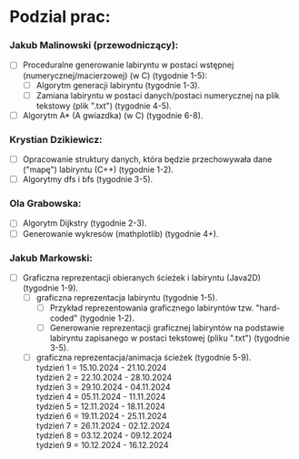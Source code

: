 # Podzial prac:

### Jakub Malinowski (przewodniczący):

- [ ] Proceduralne generowanie labiryntu w postaci wstępnej (numerycznej/macierzowej) (w C) (tygodnie 1-5):
    - [ ] Algorytm generacji labiryntu (tygodnie 1-3).
    - [ ] Zamiana labiryntu w postaci danych/postaci numerycznej na plik tekstowy (plik ".txt") (tygodnie 4-5).
- [ ] Algorytm A* (A gwiazdka) (w C) (tygodnie 6-8).

### Krystian Dzikiewicz:

- [ ] Opracowanie struktury danych, która będzie przechowywała dane ("mapę") labiryntu (C++) (tygodnie 1-2).
- [ ] Algorytmy dfs i bfs (tygodnie 3-5).

### Ola Grabowska:

- [ ] Algorytm Dijkstry (tygodnie 2-3).
- [ ] Generowanie wykresów (mathplotlib) (tygodnie 4+).

### Jakub Markowski:

- [ ] Graficzna reprezentacji obieranych ścieżek i labiryntu (Java2D) (tygodnie 1-9).
    - [ ] graficzna reprezentacja labiryntu (tygodnie 1-5).
        - [ ] Przykład reprezentowania graficznego labiryntów tzw. "hard-coded" (tygodnie 1-2).
        - [ ] Generowanie reprezentacji graficznej labiryntów na podstawie labiryntu zapisanego w postaci tekstowej (pliku ".txt") (tygodnie 3-5).
    - [ ] graficzna reprezentacja/animacja ścieżek (tygodnie 5-9).
\
tydzień 1 = 15.10.2024 - 21.10.2024 \
tydzień 2 = 22.10.2024 - 28.10.2024 \
tydzień 3 = 29.10.2024 - 04.11.2024 \
tydzień 4 = 05.11.2024 - 11.11.2024 \
tydzień 5 = 12.11.2024 - 18.11.2024 \
tydzień 6 = 19.11.2024 - 25.11.2024 \
tydzień 7 = 26.11.2024 - 02.12.2024 \
tydzień 8 = 03.12.2024 - 09.12.2024 \
tydzień 9 = 10.12.2024 - 16.12.2024